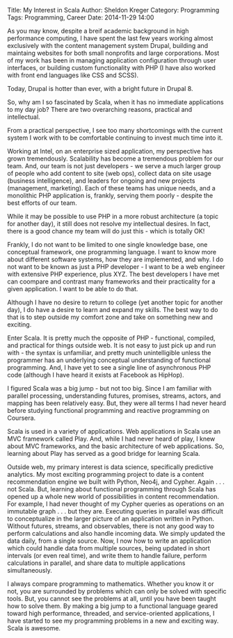Title: My Interest in Scala
Author: Sheldon Kreger
Category: Programming
Tags: Programming, Career
Date: 2014-11-29 14:00

As you may know, despite a breif academic background in high performance computing, I have spent the last few years working almost exclusively with the content management system Drupal, building and maintaing websites for both small nonprofits and large corporations. Most of my work has been in managing application configuration through user interfaces, or building custom functionality with PHP (I have also worked with front end languages like CSS and SCSS).

Today, Drupal is hotter than ever, with a bright future in Drupal 8.

So, why am I so fascinated by Scala, when it has no immediate applications to my day job? There are two overarching reasons, practical and intellectual.

From a practical perspective, I see too many shortcomings with the current system I work with to be comfortable continuing to invest much time into it.

Working at Intel, on an enterprise sized application, my perspective has grown tremendously. Scalability has become a tremendous problem for our team. And, our team is not just developers - we serve a much larger group of people who add content to site (web ops), collect data on site usage (business intelligence), and leaders for ongoing and new projects (management, marketing). Each of these teams has unique needs, and a monolithic PHP application is, frankly, serving them poorly -
despite the best efforts of our team.

While it may be possible to use PHP in a more robust architecture (a topic for another day), it still does not resolve my intellectual desires. In fact, there is a good chance my team will do just this - which is totally OK!

Frankly, I do not want to be limited to one single knowledge base, one conceptual framework, one programming language. I want to know more about different software systems, how they are implemented, and why. I do not want to be known as just a PHP developer - I want to be a web engineer with extensive PHP experience, plus XYZ. The best developers I have met can coompare and contrast many frameworks and their practicality for a given application. I want to be able to do that.

Although I have no desire to return to college (yet another topic for another day), I do have a desire to learn and expand my skills. The best way to do that is to step outside my comfort zone and take on something new and exciting.

Enter Scala. It is pretty much the opposite of PHP - functional, compiled, and practical for things outside web. It is not easy to just pick up and run with - the syntax is unfamiliar, and pretty much unintelligible unless the programmer has an underlying conceptual understanding of functional programming. And, I have yet to see a single line of asynchronous PHP code (although I have heard it exists at Facebook as HipHop).

I figured Scala was a big jump - but not too big. Since I am familiar with parallel processing, understanding futures, promises, streams, actors, and mapping has been relatively easy. But, they were all terms I had never heard before studying functional programming and reactive programming on Coursera.

Scala is used in a variety of applications. Web applications in Scala use an MVC framework called Play. And, while I had never heard of play, I knew about MVC frameworks, and the basic architecture of web applications. So, learning about Play has served as a good bridge for learning Scala.

Outside web, my primary interest is data science, specifically  predictive analytics. My most exciting programming  project to date is a content recommendation engine we built with Python, Neo4j, and Cypher. Again . . . not Scala. But, learning about functional programming through Scala has opened up a whole new world of possibilities in content recommendation. For example, I had never thought of my Cypher queries as operations on an immutable graph . . . but they are. Executing queries
in parallel was difficult to conceptualize in the larger picture of an application written in Python. Without futures, streams, and observables, there is not any good way to perform calculations and also handle incoming data. We simply updated the data daily, from a single source. Now, I now how to write an application which could handle data from multiple sources, being updated in short intervals (or even real time), and write them to handle failure, perform calculations in parallel, and
share data to multiple applications simultaneously.

I always compare programming to mathematics. Whether you know it or not, you are surrounded by problems which can only be solved with specific tools. But, you cannot see the problems at all, until you have been taught how to solve them. By making a big jump to a functional language geared toward high performance, threaded, and service-oriented applications, I have started to see my programming problems in a new and exciting way. Scala is awesome.
